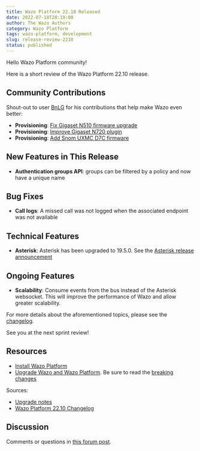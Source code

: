 ```yaml
---
title: Wazo Platform 22.10 Released
date: 2022-07-18T20:19:00
author: The Wazo Authors
category: Wazo Platform
tags: wazo-platform, development
slug: release-review-2210
status: published
---
```


Hello Wazo Platform community!

Here is a short review of the Wazo Platform 22.10 release.

## Community Contributions
Shout-out to user [BnLG](https://github.com/BnLG) for his contributions that help make Wazo even better:
- **Provisioning**: [Fix Gigaset N510 firmware upgrade](https://github.com/wazo-platform/wazo-provd-plugins/pull/142)
- **Provisioning**: [Improve Gigaset N720 plugin](https://github.com/wazo-platform/wazo-provd-plugins/pull/141)
- **Provisioning**: [Add Snom UXMC D7C firmware](https://github.com/wazo-platform/wazo-provd-plugins/pull/136)

## New Features in This Release
- **Authentication groups API**: groups can be filtered by a policy and now have a unique name

## Bug Fixes
- **Call logs**: A missed call was not logged when the associated endpoint was not available

## Technical Features
- **Asterisk**: Asterisk has been upgraded to 19.5.0. See the [Asterisk release announcement](https://www.asterisk.org/asterisk-news/asterisk-19-5-0-now-available/)

## Ongoing Features
- **Scalability**: Consume events from the bus instead of the Asterisk websocket. This will improve the performance of Wazo and allow greater scalability.

For more details about the aforementioned topics, please see the [changelog](https://wazo-dev.atlassian.net/issues/?jql=project%3DWAZO%20AND%20fixVersion%3D22.10).

See you at the next sprint review!

## Resources

- [Install Wazo Platform](/use-cases)
- [Upgrade Wazo and Wazo Platform](/uc-doc/upgrade/). Be sure to read the
  [breaking changes](/uc-doc/upgrade/upgrade_notes#22-10)

Sources:

- [Upgrade notes](/uc-doc/upgrade/upgrade_notes#22-10)
- [Wazo Platform 22.10 Changelog](https://wazo-dev.atlassian.net/issues/?jql=project%3DWAZO%20AND%20fixVersion%3D22.10)

## Discussion

Comments or questions in
[this forum post](https://wazo-platform.discourse.group/t/blog-wazo-platform-22-10-released).
